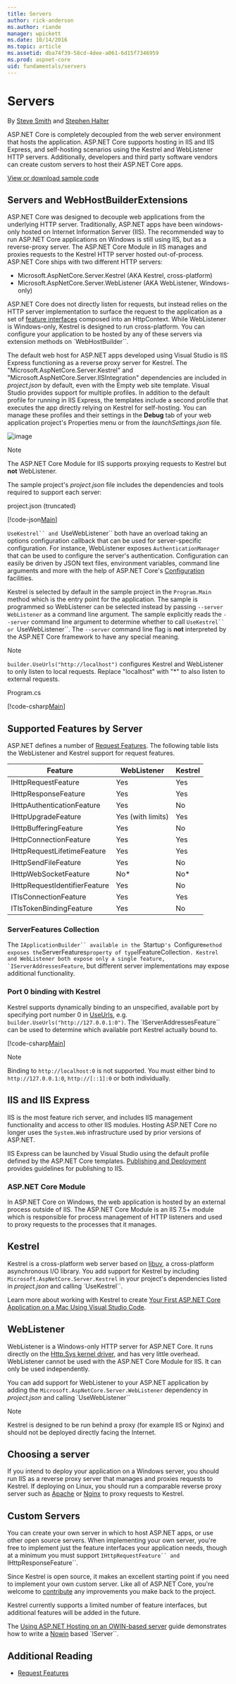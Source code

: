 ```yaml
---
title: Servers
author: rick-anderson
ms.author: riande
manager: wpickett
ms.date: 10/14/2016
ms.topic: article
ms.assetid: dba74f39-58cd-4dee-a061-6d15f7346959
ms.prod: aspnet-core
uid: fundamentals/servers
---
```

# Servers

By [Steve Smith](http://ardalis.com) and [Stephen Halter](https://twitter.com/halter73)

ASP.NET Core is completely decoupled from the web server environment that hosts the application. ASP.NET Core supports hosting in IIS and IIS Express, and self-hosting scenarios using the Kestrel and WebListener HTTP servers. Additionally, developers and third party software vendors can create custom servers to host their ASP.NET Core apps.

[View or download sample code](https://github.com/aspnet/Docs/tree/master/aspnetcore/fundamentals/servers/sample)

## Servers and WebHostBuilderExtensions

ASP.NET Core was designed to decouple web applications from the underlying HTTP server. Traditionally, ASP.NET apps have been windows-only hosted on Internet Information Server (IIS). The recommended way to run ASP.NET Core applications on Windows is still using IIS, but as a reverse-proxy server. The ASP.NET Core Module in IIS manages and proxies requests to the Kestrel HTTP server hosted out-of-process. ASP.NET Core ships with two different HTTP servers:

* Microsoft.AspNetCore.Server.Kestrel (AKA Kestrel, cross-platform)
* Microsoft.AspNetCore.Server.WebListener (AKA WebListener, Windows-only)

ASP.NET Core does not directly listen for requests, but instead relies on the HTTP server implementation to surface the request to the application as a set of [feature interfaces](request-features.md) composed into an HttpContext. While WebListener is Windows-only, Kestrel is designed to run cross-platform. You can configure your application to be hosted by any of these servers via extension methods on `WebHostBuilder``.

The default web host for ASP.NET apps developed using Visual Studio is IIS Express functioning as a reverse proxy server for Kestrel. The "Microsoft.AspNetCore.Server.Kestrel" and "Microsoft.AspNetCore.Server.IISIntegration" dependencies are included in *project.json* by default, even with the Empty web site template. Visual Studio provides support for multiple profiles. In addition to the default profile for running in IIS Express, the templates include a second profile that executes the app directly relying on Kestrel for self-hosting. You can manage these profiles and their settings in the **Debug** tab of your web application project's Properties menu or from the *launchSettings.json* file.

![image](servers/_static/serverdemo-properties.png)

> [!NOTE]
> The ASP.NET Core Module for IIS supports proxying requests to Kestrel but **not** WebListener.

The sample project's *project.json* file includes the dependencies and tools required to support each server:

project.json (truncated)

[!code-json[Main](servers/sample/ServersDemo/src/ServersDemo/project.json?highlight=5-7,16,20&range=1-18,43-46)]

`UseKestrel`` and `UseWebListener`` both have an overload taking an options configuration callback that can be used for server-specific configuration. For instance, WebListener exposes `AuthenticationManager` that can be used to configure the server's authentication. Configuration can easily be driven by JSON text files, environment variables, command line arguments and more with the help of ASP.NET Core's [Configuration](configuration.md) facilities.

Kestrel is selected by default in the sample project in the `Program.Main` method which is the entry point for the application. The sample is programmed so WebListener can be selected instead by passing `--server WebListener` as a command line argument. The sample explicitly reads the `--server` command line argument to determine whether to call `UseKestrel`` or `UseWebListener``. The `--server` command line flag is **not** interpreted by the ASP.NET Core framework to have any special meaning.

> [!NOTE]
> `builder.UseUrls("http://localhost")` configures Kestrel and WebListener to only listen to local requests. Replace "localhost" with "*" to also listen to external requests.

Program.cs

[!code-csharp[Main](servers/sample/ServersDemo/src/ServersDemo/Program.cs?range=17-68&highlight=5,12,18,22,28,34-40,46-51)]

## Supported Features by Server

ASP.NET defines a number of [Request Features](request-features.md). The following table lists the WebListener and Kestrel support for request features.

|Feature|WebListener|Kestrel|
|--- |--- |--- |
|IHttpRequestFeature|Yes|Yes|
|IHttpResponseFeature|Yes|Yes|
|IHttpAuthenticationFeature|Yes|No|
|IHttpUpgradeFeature|Yes (with limits)|Yes|
|IHttpBufferingFeature|Yes|No|
|IHttpConnectionFeature|Yes|Yes|
|IHttpRequestLifetimeFeature|Yes|Yes|
|IHttpSendFileFeature|Yes|No|
|IHttpWebSocketFeature|No*|No*|
|IHttpRequestIdentifierFeature|Yes|No|
|ITlsConnectionFeature|Yes|Yes|
|ITlsTokenBindingFeature|Yes|No|

### ServerFeatures Collection

The `IApplicationBuilder`` available in the `Startup`'s `Configure` method exposes the `ServerFeatures` property of type `IFeatureCollection``. Kestrel and WebListener both expose only a single feature, `IServerAddressesFeature``, but different server implementations may expose additional functionality.

### Port 0 binding with Kestrel

Kestrel supports dynamically binding to an unspecified, available port by specifying port number 0 in [UseUrls](http://docs.asp.net/projects/api/en/latest/autoapi/Microsoft/AspNetCore/Hosting/HostingAbstractionsWebHostBuilderExtensions/index.html#Microsoft.AspNetCore.Hosting.HostingAbstractionsWebHostBuilderExtensions.UseUrls.md), e.g. `builder.UseUrls("http://127.0.0.1:0")`. The `IServerAddressesFeature`` can be used to determine which available port Kestrel actually bound to.

[!code-csharp[Main](servers/sample/ServersDemo/src/ServersDemo/Startup.cs?highlight=5&range=25-44)]

> [!NOTE]
> Binding to `http://localhost:0` is not supported. You must either bind to `http://127.0.0.1:0`, `http://[::1]:0` or both individually.

## IIS and IIS Express

IIS is the most feature rich server, and includes IIS management functionality and access to other IIS modules. Hosting ASP.NET Core no longer uses the `System.Web` infrastructure used by prior versions of ASP.NET.

IIS Express can be launched by Visual Studio using the default profile defined by the ASP.NET Core templates. [Publishing and Deployment](../publishing/index.md#publishing-and-deployment) provides guidelines for publishing to IIS.

### ASP.NET Core Module

In ASP.NET Core on Windows, the web application is hosted by an external process outside of IIS. The ASP.NET Core Module is an IIS 7.5+ module which is responsible for process management of HTTP listeners and used to proxy requests to the processes that it manages.

<a name=kestrel></a>

## Kestrel

Kestrel is a cross-platform web server based on [libuv](https://github.com/libuv/libuv), a cross-platform asynchronous I/O library. You add support for Kestrel by including `Microsoft.AspNetCore.Server.Kestrel` in your project's dependencies listed in *project.json* and calling `UseKestrel``.

Learn more about working with Kestrel to create [Your First ASP.NET Core Application on a Mac Using Visual Studio Code](../tutorials/your-first-mac-aspnet.md).

<a name=weblistener></a>

## WebListener

WebListener is a Windows-only HTTP server for ASP.NET Core. It runs directly on the [Http.Sys kernel driver](http://www.iis.net/learn/get-started/introduction-to-iis/introduction-to-iis-architecture), and has very little overhead. WebListener cannot be used with the ASP.NET Core Module for IIS. It can only be used independently.

You can add support for WebListener to your ASP.NET application by adding the `Microsoft.AspNetCore.Server.WebListener` dependency in *project.json* and calling `UseWebListener``

> [!NOTE]
> Kestrel is designed to be run behind a proxy (for example IIS or Nginx) and should not be deployed directly facing the Internet.

## Choosing a server

If you intend to deploy your application on a Windows server, you should run IIS as a reverse proxy server that manages and proxies requests to Kestrel. If deploying on Linux, you should run a comparable reverse proxy server such as [Apache](../publishing/apache-proxy.md) or [Nginx](../publishing/linuxproduction.md) to proxy requests to Kestrel.

## Custom Servers

You can create your own server in which to host ASP.NET apps, or use other open source servers. When implementing your own server, you're free to implement just the feature interfaces your application needs, though at a minimum you must support `IHttpRequestFeature`` and `IHttpResponseFeature``.

Since Kestrel is open source, it makes an excellent starting point if you need to implement your own custom server. Like all of ASP.NET Core, you're welcome to [contribute](https://github.com/aspnet/KestrelHttpServer/blob/dev/CONTRIBUTING.md) any improvements you make back to the project.

Kestrel currently supports a limited number of feature interfaces, but additional features will be added in the future.

The [Using ASP.NET Hosting on an OWIN-based server](owin.md#hosting-on-owin) guide demonstrates how to write a [Nowin](https://github.com/Bobris/Nowin) based `IServer``.

## Additional Reading

* [Request Features](request-features.md)
